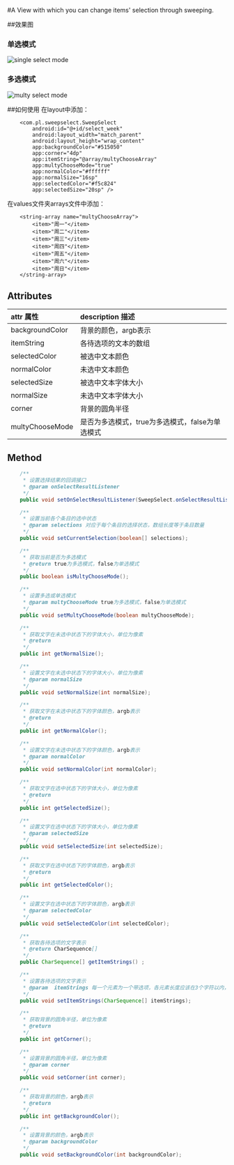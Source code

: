 #A View with which you can change items' selection through sweeping.

##效果图
### 单选模式
![single select mode](https://raw.githubusercontent.com/l465659833/SweepSelect/master/art/single_select.gif)

### 多选模式
![multy select mode](https://raw.githubusercontent.com/l465659833/SweepSelect/master/art/multi_select.gif)


##如何使用
在layout中添加：
```
    <com.pl.sweepselect.SweepSelect
        android:id="@+id/select_week"
        android:layout_width="match_parent"
        android:layout_height="wrap_content"
        app:backgroundColor="#515050"
        app:corner="4dp"
        app:itemString="@array/multyChooseArray"
        app:multyChooseMode="true"
        app:normalColor="#ffffff"
        app:normalSize="16sp"
        app:selectedColor="#f5c824"
        app:selectedSize="20sp" />
```

在values文件夹arrays文件中添加：

```
    <string-array name="multyChooseArray">
        <item>"周一"</item>
        <item>"周二"</item>
        <item>"周三"</item>
        <item>"周四"</item>
        <item>"周五"</item>
        <item>"周六"</item>
        <item>"周日"</item>
    </string-array>
```

## Attributes

| attr 属性          | description 描述 |
|:---				 |:---|
| backgroundColor  	     | 背景的颜色，argb表示 |
| itemString  	     | 各待选项的文本的数组 |
| selectedColor	 	 | 被选中文本颜色 |
| normalColor 		 | 未选中文本颜色 |
| selectedSize 			 |  被选中文本字体大小 |
| normalSize 	 |  未选中文本字体大小 |
| corner 	 | 背景的圆角半径 |
| multyChooseMode | 是否为多选模式，true为多选模式，false为单选模式 |

## Method
```java
    /**
     * 设置选择结果的回调接口
     * @param onSelectResultListener
     */
    public void setOnSelectResultListener(SweepSelect.onSelectResultListener onSelectResultListener);

    /**
     * 设置当前各个条目的选中状态
     * @param selections 对应于每个条目的选择状态，数组长度等于条目数量
     */
    public void setCurrentSelection(boolean[] selections);

    /**
     * 获取当前是否为多选模式
     * @return true为多选模式，false为单选模式
     */
    public boolean isMultyChooseMode();

    /**
     * 设置多选或单选模式
     * @param multyChooseMode true为多选模式，false为单选模式
     */
    public void setMultyChooseMode(boolean multyChooseMode);

    /**
     * 获取文字在未选中状态下的字体大小，单位为像素
     * @return
     */
    public int getNormalSize();

    /**
     * 设置文字在未选中状态下的字体大小，单位为像素
     * @param normalSize
     */
    public void setNormalSize(int normalSize);

    /**
     * 获取文字在未选中状态下的字体颜色，argb表示
     * @return
     */
    public int getNormalColor();

    /**
     * 设置文字在未选中状态下的字体颜色，argb表示
     * @param normalColor
     */
    public void setNormalColor(int normalColor);

    /**
     * 获取文字在选中状态下的字体大小，单位为像素
     * @return
     */
    public int getSelectedSize();

    /**
     * 设置文字在选中状态下的字体大小，单位为像素
     * @param selectedSize
     */
    public void setSelectedSize(int selectedSize);

    /**
     * 获取文字在选中状态下的字体颜色，argb表示
     * @return
     */
    public int getSelectedColor();

    /**
     * 设置文字在选中状态下的字体颜色，argb表示
     * @param selectedColor
     */
    public void setSelectedColor(int selectedColor);

    /**
     * 获取各待选项的文字表示
     * @return CharSequence[]
     */
    public CharSequence[] getItemStrings() ;

    /**
     * 设置各待选项的文字表示
     * @param  itemStrings 每一个元素为一个带选项，各元素长度应该在3个字符以内，否则不好看
     */
    public void setItemStrings(CharSequence[] itemStrings);

    /**
     * 获取背景的圆角半径，单位为像素
     * @return
     */
    public int getCorner();

    /**
     * 设置背景的圆角半径，单位为像素
     * @param corner
     */
    public void setCorner(int corner);

    /**
     * 获取背景的颜色，argb表示
     * @return
     */
    public int getBackgroundColor();

    /**
     * 设置背景的颜色，argb表示
     * @param backgroundColor
     */
    public void setBackgroundColor(int backgroundColor);
```